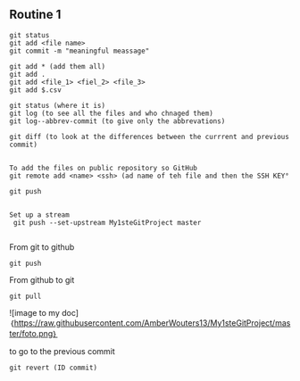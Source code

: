 ## Routine 1

```
git status
git add <file name>
git commit -m "meaningful meassage"
```

```How to use staging area
git add * (add them all)
git add .
git add <file_1> <fiel_2> <file_3>
git add $.csv
```

```travel in time
git status (where it is)
git log (to see all the files and who chnaged them)
git log--abbrev-commit (to give only the abbrevations)

git diff (to look at the differences between the currrent and previous commit)
```

```

To add the files on public repository so GitHub
git remote add <name> <ssh> (ad name of teh file and then the SSH KEY°

git push


Set up a stream
 git push --set-upstream My1steGitProject master


```

From git to github

```
git push
```



From github to git

```
git pull
```



![image to my doc]｛https://raw.githubusercontent.com/AmberWouters13/My1steGitProject/master/foto.png｝



to go to the previous commit 

```
git revert (ID commit)
```


